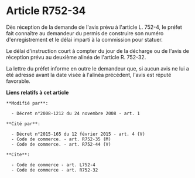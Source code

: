 # Article R752-34

Dès réception de la demande de l'avis prévu à l'article L. 752-4, le préfet fait connaître au demandeur du permis de
construire son numéro d'enregistrement et le délai imparti à la commission pour statuer. 

Le délai d'instruction court à compter du jour de la décharge ou de l'avis de réception prévu au deuxième alinéa de l'article
R. 752-32.

La lettre du préfet informe en outre le demandeur que, si aucun avis ne lui a été adressé avant la date visée à l'alinéa
précédent, l'avis est réputé favorable.

**Liens relatifs à cet article**

	**Modifié par**:

	  - Décret n°2008-1212 du 24 novembre 2008 - art. 1

	**Cité par**:

	  - Décret n°2015-165 du 12 février 2015 - art. 4 (V)
	  - Code de commerce. - art. R752-35 (M)
	  - Code de commerce. - art. R752-44 (V)

	**Cite**:

	  - Code de commerce - art. L752-4
	  - Code de commerce - art. R752-32
